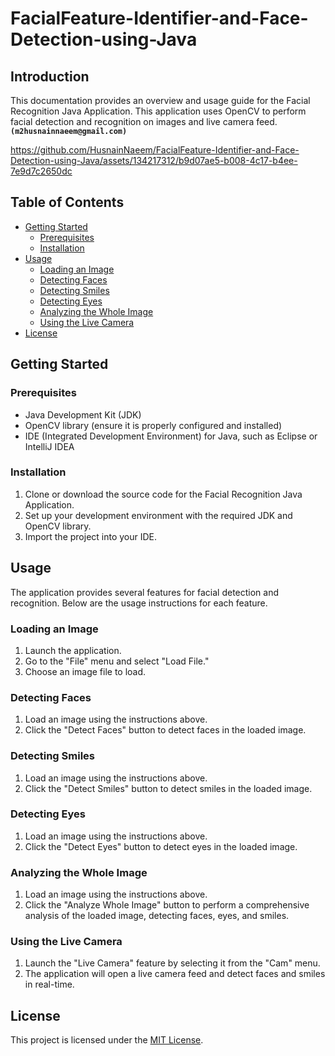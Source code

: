 # FacialFeature-Identifier-and-Face-Detection-using-Java

## Introduction
This documentation provides an overview and usage guide for the Facial Recognition Java Application. This application uses OpenCV to perform facial detection and recognition on images and live camera feed. **`(m2husnainnaeem@gmail.com)`** 

https://github.com/HusnainNaeem/FacialFeature-Identifier-and-Face-Detection-using-Java/assets/134217312/b9d07ae5-b008-4c17-b4ee-7e9d7c2650dc


## Table of Contents
- [Getting Started](#getting-started)
  - [Prerequisites](#prerequisites)
  - [Installation](#installation)
- [Usage](#usage)
  - [Loading an Image](#loading-an-image)
  - [Detecting Faces](#detecting-faces)
  - [Detecting Smiles](#detecting-smiles)
  - [Detecting Eyes](#detecting-eyes)
  - [Analyzing the Whole Image](#analyzing-the-whole-image)
  - [Using the Live Camera](#using-the-live-camera)
- [License](#license)

## Getting Started

### Prerequisites
- Java Development Kit (JDK)
- OpenCV library (ensure it is properly configured and installed)
- IDE (Integrated Development Environment) for Java, such as Eclipse or IntelliJ IDEA

### Installation
1. Clone or download the source code for the Facial Recognition Java Application.
2. Set up your development environment with the required JDK and OpenCV library.
3. Import the project into your IDE.

## Usage
The application provides several features for facial detection and recognition. Below are the usage instructions for each feature.

### Loading an Image
1. Launch the application.
2. Go to the "File" menu and select "Load File."
3. Choose an image file to load.

### Detecting Faces
1. Load an image using the instructions above.
2. Click the "Detect Faces" button to detect faces in the loaded image.

### Detecting Smiles
1. Load an image using the instructions above.
2. Click the "Detect Smiles" button to detect smiles in the loaded image.

### Detecting Eyes
1. Load an image using the instructions above.
2. Click the "Detect Eyes" button to detect eyes in the loaded image.

### Analyzing the Whole Image
1. Load an image using the instructions above.
2. Click the "Analyze Whole Image" button to perform a comprehensive analysis of the loaded image, detecting faces, eyes, and smiles.

### Using the Live Camera
1. Launch the "Live Camera" feature by selecting it from the "Cam" menu.
2. The application will open a live camera feed and detect faces and smiles in real-time.

## License
This project is licensed under the [MIT License](LICENSE).


 
